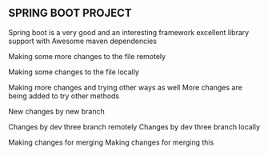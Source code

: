 ## SPRING BOOT PROJECT
Spring boot is a very good and an interesting framework
excellent library support with Awesome maven dependencies

Making some more changes to the file remotely
 



Making some changes to the file locally

Making more changes and trying other ways as well
More changes are being added to try other methods

New changes by new branch

Changes by dev three branch remotely
Changes by dev three branch locally

Making changes for merging
Making changes for merging this 
